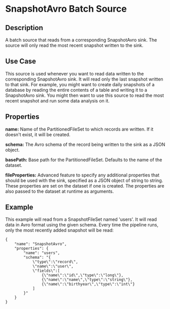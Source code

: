 # SnapshotAvro Batch Source

Description
-----------

A batch source that reads from a corresponding SnapshotAvro sink.
The source will only read the most recent snapshot written to the sink.

Use Case
--------

This source is used whenever you want to read data written to the corresponding
SnapshotAvro sink. It will read only the last snapshot written to that sink.
For example, you might want to create daily snapshots of a database by reading the entire contents of
a table and writing it to a SnapshotAvro sink. You might then want to use this source to read the most
recent snapshot and run some data analysis on it.

Properties
----------

**name:** Name of the PartitionedFileSet to which records are written.
If it doesn't exist, it will be created.

**schema:** The Avro schema of the record being written to the sink as a JSON object.

**basePath:** Base path for the PartitionedFileSet. Defaults to the name of the dataset.

**fileProperties:** Advanced feature to specify any additional properties that should be used with the sink,
specified as a JSON object of string to string. These properties are set on the dataset if one is created.
The properties are also passed to the dataset at runtime as arguments.

Example
-------

This example will read from a SnapshotFileSet named 'users'. It will read data in Avro format
using the given schema. Every time the pipeline runs, only the most recently added snapshot will
be read:

    {
        "name": "SnapshotAvro",
        "properties": {
            "name": "users",
            "schema": "{
                \"type\":\"record\",
                \"name\":\"user\",
                \"fields\":[
                    {\"name\":\"id\",\"type\":\"long\"},
                    {\"name\":\"name\",\"type\":\"string\"},
                    {\"name\":\"birthyear\",\"type\":\"int\"}
                ]
            }"
        }
    }
